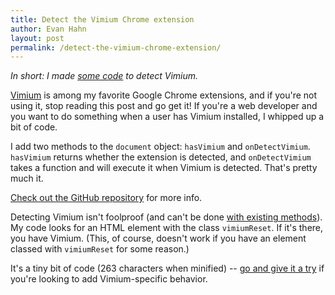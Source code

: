 ```yaml
---
title: Detect the Vimium Chrome extension
author: Evan Hahn
layout: post
permalink: /detect-the-vimium-chrome-extension/
---
```

_In short: I made [some code](https://github.com/EvanHahn/Detect-Vimium) to detect Vimium._

[Vimium](http://vimium.github.com/) is among my favorite Google Chrome extensions, and if you're not using it, stop reading this post and go get it! If you're a web developer and you want to do something when a user has Vimium installed, I whipped up a bit of code.

I add two methods to the `document` object: `hasVimium` and `onDetectVimium`. `hasVimium` returns whether the extension is detected, and `onDetectVimium` takes a function and will execute it when Vimium is detected. That's pretty much it.

[Check out the GitHub repository](https://github.com/EvanHahn/Detect-Vimium) for more info.

Detecting Vimium isn't foolproof (and can't be done [with existing methods](http://blog.kotowicz.net/2012/02/intro-to-chrome-addons-hacking.html)). My code looks for an HTML element with the class `vimiumReset`. If it's there, you have Vimium. (This, of course, doesn't work if you have an element classed with `vimiumReset` for some reason.)

It's a tiny bit of code (263 characters when minified) -- [go and give it a try](https://github.com/EvanHahn/Detect-Vimium) if you're looking to add Vimium-specific behavior.

